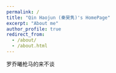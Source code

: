 ```yaml
---
permalink: /
title: "Qin Haojun (秦昊隽)'s HomePage"
excerpt: "About me"
author_profile: true
redirect_from: 
  - /about/
  - /about.html
---
```


罗乔曦枪马的来不谈
